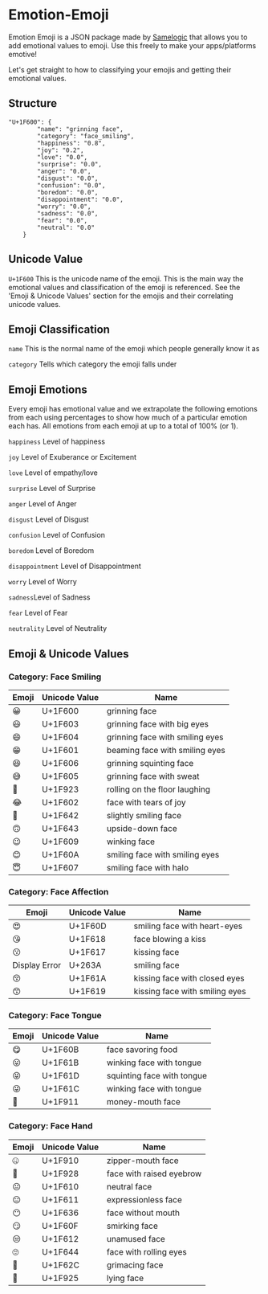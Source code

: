 # Emotion-Emoji
Emotion Emoji is a JSON package made by [Samelogic](https://www.samelogic.com) that allows you to add emotional values to emoji. Use this freely to make your apps/platforms emotive!

Let's get straight to how to classifying your emojis and getting their emotional values.


## Structure
```
"U+1F600": {
        "name": "grinning face",
        "category": "face_smiling",
        "happiness": "0.8",
        "joy": "0.2",
        "love": "0.0",
        "surprise": "0.0",
        "anger": "0.0",
        "disgust": "0.0",
        "confusion": "0.0",
        "boredom": "0.0",
        "disappointment": "0.0",
        "worry": "0.0",
        "sadness": "0.0",
        "fear": "0.0",
        "neutral": "0.0"
    }
```
## Unicode Value
```U+1F600``` This is the unicode name of the emoji. This is the main way the emotional values and classification of the emoji is referenced. See the 'Emoji & Unicode Values' section for the emojis and their correlating unicode values.

## Emoji Classification
```name``` This is the normal name of the emoji which people generally know it as

```category``` Tells which category the emoji falls under

## Emoji Emotions
Every emoji has emotional value and we extrapolate the following emotions from each using percentages to show how much of a particular emotion each has. All emotions from each emoji at up to a total of 100% (or 1).

```happiness``` Level of happiness

```joy``` Level of Exuberance or Excitement

```love``` Level of empathy/love

```surprise``` Level of Surprise

```anger``` Level of Anger

```disgust``` Level of Disgust

```confusion``` Level of Confusion

```boredom``` Level of Boredom

```disappointment``` Level of Disappointment

```worry``` Level of Worry

```sadness```Level of Sadness

```fear``` Level of Fear

```neutrality``` Level of Neutrality

## Emoji & Unicode Values
### Category: Face Smiling
| Emoji  | Unicode Value | Name |
| ------------- | ------------- | ------------- |
| 😀  | U+1F600  | grinning face |
| 😃  | U+1F603  | grinning face with big eyes  |
| 😄  | U+1F604  | grinning face with smiling eyes  |
| 😁  | U+1F601  | beaming face with smiling eyes  |
| 😆  | U+1F606  | grinning squinting face  |
| 😅  | U+1F605  | grinning face with sweat  |
| 🤣  | U+1F923  | rolling on the floor laughing  |
| 😂  | U+1F602  | face with tears of joy  |
| 🙂  | U+1F642  | slightly smiling face  |
| 🙃  | U+1F643  | upside-down face  |
| 😉  | U+1F609  | winking face  |
| 😊  | U+1F60A  | smiling face with smiling eyes  |
| 😇  | U+1F607  | smiling face with halo  |

### Category: Face Affection
| Emoji  | Unicode Value | Name |
| ------------- | ------------- | ------------- |
| 😍  | U+1F60D  | smiling face with heart-eyes |
| 😘  | U+1F618  | face blowing a kiss  |
| 😗  | U+1F617  | kissing face  |
| Display Error  | U+263A  | smiling face  |
| 😚  | U+1F61A  | kissing face with closed eyes  |
| 😙  | U+1F619  | kissing face with smiling eyes  |

### Category: Face Tongue
| Emoji  | Unicode Value | Name |
| ------------- | ------------- | ------------- |
| 😋  | U+1F60B  | face savoring food  |
| 😛  | U+1F61B  | winking face with tongue  |
| 😝  | U+1F61D  | squinting face with tongue  |
| 😜  | U+1F61C  | winking face with tongue  |
| 🤑  | U+1F911  | money-mouth face  |

### Category: Face Hand
| Emoji  | Unicode Value | Name |
| ------------- | ------------- | ------------- |
| 🤐  | U+1F910  | zipper-mouth face  |
| 🤨  | U+1F928  | face with raised eyebrow  |
| 😐  | U+1F610  | neutral face  |
| 😑  | U+1F611  | expressionless face  |
| 😶  | U+1F636  | face without mouth  |
| 😏  | U+1F60F  | smirking face  |
| 😒  | U+1F612  | unamused face  |
| 🙄  | U+1F644  | face with rolling eyes  |
| 😬  | U+1F62C  | grimacing face  |
| 🤥  | U+1F925  | lying face  |
